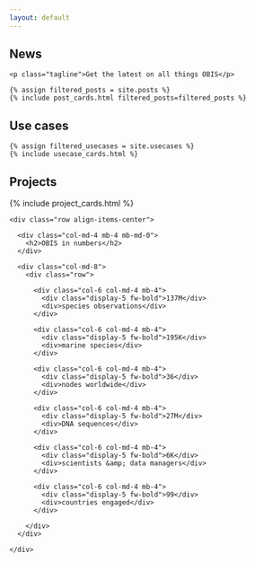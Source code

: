 ```yaml
---
layout: default
---
```


<section class="section-light">
  <div class="container">
    <h2>News</h2>

    <p class="tagline">Get the latest on all things OBIS</p>

    {% assign filtered_posts = site.posts %}
    {% include post_cards.html filtered_posts=filtered_posts %}
  </div>

</section>

<section class="section-dark">
  <div class="container">
    <h2>Use cases</h2>

    {% assign filtered_usecases = site.usecases %}
    {% include usecase_cards.html %}
  </div>
</section>

<section class="section-light">
  <div class="container">

  <h2>Projects</h2>

  {% include project_cards.html %}

  </div>
</section>

<section class="section-dark">
  <div class="container">

    <div class="row align-items-center">
      
      <div class="col-md-4 mb-4 mb-md-0">
        <h2>OBIS in numbers</h2>
      </div>

      <div class="col-md-8">
        <div class="row">
          
          <div class="col-6 col-md-4 mb-4">
            <div class="display-5 fw-bold">137M</div>
            <div>species observations</div>
          </div>

          <div class="col-6 col-md-4 mb-4">
            <div class="display-5 fw-bold">195K</div>
            <div>marine species</div>
          </div>

          <div class="col-6 col-md-4 mb-4">
            <div class="display-5 fw-bold">36</div>
            <div>nodes worldwide</div>
          </div>

          <div class="col-6 col-md-4 mb-4">
            <div class="display-5 fw-bold">27M</div>
            <div>DNA sequences</div>
          </div>

          <div class="col-6 col-md-4 mb-4">
            <div class="display-5 fw-bold">6K</div>
            <div>scientists &amp; data managers</div>
          </div>

          <div class="col-6 col-md-4 mb-4">
            <div class="display-5 fw-bold">99</div>
            <div>countries engaged</div>
          </div>

        </div>
      </div>

    </div>

  </div>
</section>